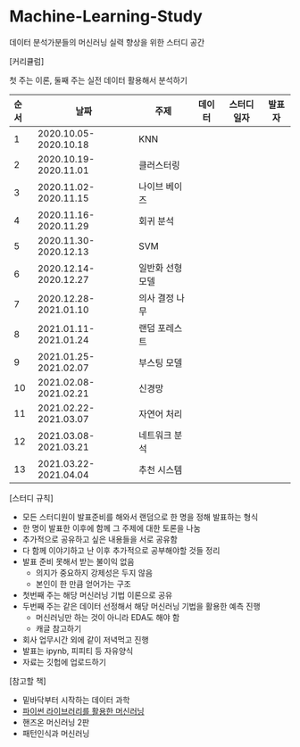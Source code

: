 # Machine-Learning-Study
데이터 분석가분들의 머신러닝 실력 향상을 위한 스터디 공간

[커리큘럼]

첫 주는 이론, 둘째 주는 실전 데이터 활용해서 분석하기

| 순서 | 날짜                    | 주제                                    | 데이터 | 스터디 일자 | 발표자 |
| :--- | --------------------- | ---------------------------------------- | --------------------- | --------------------- | --------------- |
| 1 | 2020.10.05-2020.10.18 | KNN | | | |
| 2 | 2020.10.19-2020.11.01 | 클러스터링 | | | |
| 3 | 2020.11.02-2020.11.15 | 나이브 베이즈 | | | |
| 4 | 2020.11.16-2020.11.29 | 회귀 분석 | | | |
| 5 | 2020.11.30-2020.12.13 | SVM | | | |
| 6 | 2020.12.14-2020.12.27 | 일반화 선형 모델 | | | |
| 7 | 2020.12.28-2021.01.10 | 의사 결정 나무 | | | |
| 8 | 2021.01.11-2021.01.24 | 랜덤 포레스트 | | | |
| 9 | 2021.01.25-2021.02.07 | 부스팅 모델 | | | |
| 10 | 2021.02.08-2021.02.21 | 신경망 | | | |
| 11 | 2021.02.22-2021.03.07 | 자연어 처리 | | | |
| 12 | 2021.03.08-2021.03.21 | 네트워크 분석 | | | |
| 13 | 2021.03.22-2021.04.04 | 추천 시스템 | | | |

[스터디 규칙]

- 모든 스터디원이 발표준비를 해와서 랜덤으로 한 명을 정해 발표하는 형식
- 한 명이 발표한 이후에 함께 그 주제에 대한 토론을 나눔
- 추가적으로 공유하고 싶은 내용들을 서로 공유함
- 다 함께 이야기하고 난 이후 추가적으로 공부해야할 것들 정리
- 발표 준비 못해서 받는 불이익 없음
    - 의지가 중요하지 강제성은 두지 않음
    - 본인이 한 만큼 얻어가는 구조
- 첫번째 주는 해당 머신러닝 기법 이론으로 공유
- 두번째 주는 같은 데이터 선정해서 해당 머신러닝 기법을 활용한 예측 진행
    - 머신러닝만 하는 것이 아니라 EDA도 해야 함
    - 캐글 참고하기
- 회사 업무시간 외에 같이 저녁먹고 진행
- 발표는 ipynb, 피피티 등 자유양식
- 자료는 깃헙에 업로드하기

[참고할 책]

- 밑바닥부터 시작하는 데이터 과학
- [파이썬 라이브러리를 활용한 머신러닝](https://github.com/rickiepark/introduction_to_ml_with_python)
- 핸즈온 머신러닝 2판
- 패턴인식과 머신러닝
